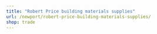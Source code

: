 ```yaml
---
title: "Robert Price building materials supplies"
url: /newport/robert-price-building-materials-supplies/
shop: trade
---
```

